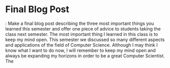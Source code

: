 # Final Blog Post
: Make a final blog post describing the three most important things you learned this semester and offer one piece of advice to students taking the class next semester.
The most important thing I learned in this class is to keep my mind open. This semester we discussed so many different aspects and applications of the field of Computer Science. Although I may think I know what I want to do now, I will remember to keep my mind open and always be expanding my horizons in order to be a great Computer Scientist. The
